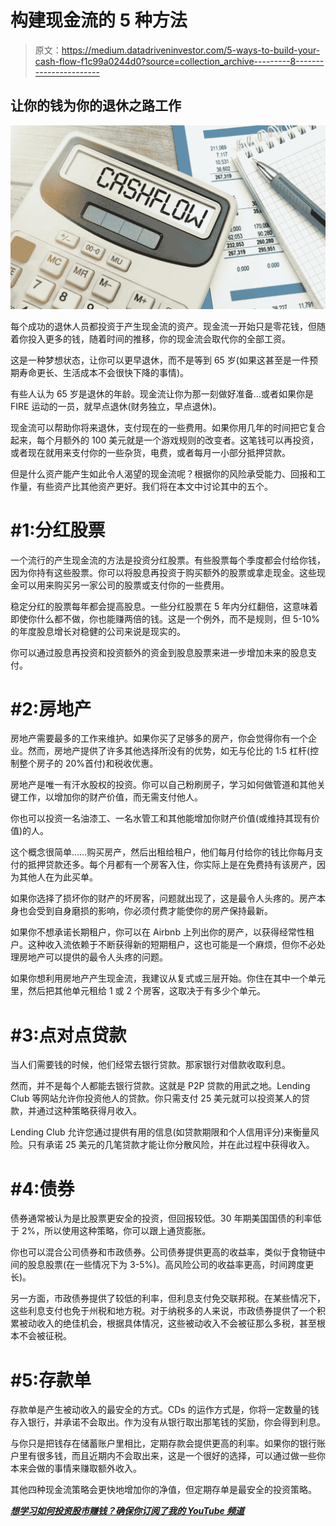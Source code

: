 # 构建现金流的 5 种方法

> 原文：<https://medium.datadriveninvestor.com/5-ways-to-build-your-cash-flow-f1c99a0244d0?source=collection_archive---------8----------------------->

## 让你的钱为你的退休之路工作

![](img/07af429be2421997d2e84332b1d9351b.png)

每个成功的退休人员都投资于产生现金流的资产。现金流一开始只是零花钱，但随着你投入更多的钱，随着时间的推移，你的现金流会取代你的全部工资。

这是一种梦想状态，让你可以更早退休，而不是等到 65 岁(如果这甚至是一件预期寿命更长、生活成本不会很快下降的事情)。

有些人认为 65 岁是退休的年龄。现金流让你为那一刻做好准备…或者如果你是 FIRE 运动的一员，就早点退休(财务独立，早点退休)。

现金流可以帮助你将来退休，支付现在的一些费用。如果你用几年的时间把它复合起来，每个月额外的 100 美元就是一个游戏规则的改变者。这笔钱可以再投资，或者现在就用来支付你的一些杂货，电费，或者每月一小部分抵押贷款。

但是什么资产能产生如此令人渴望的现金流呢？根据你的风险承受能力、回报和工作量，有些资产比其他资产更好。我们将在本文中讨论其中的五个。

# #1:分红股票

一个流行的产生现金流的方法是投资分红股票。有些股票每个季度都会付给你钱，因为你持有这些股票。你可以将股息再投资于购买额外的股票或拿走现金。这些现金可以用来购买另一家公司的股票或支付你的一些费用。

稳定分红的股票每年都会提高股息。一些分红股票在 5 年内分红翻倍，这意味着即使你什么都不做，你也能赚两倍的钱。这是一个例外，而不是规则，但 5-10%的年度股息增长对稳健的公司来说是现实的。

你可以通过股息再投资和投资额外的资金到股息股票来进一步增加未来的股息支付。

# #2:房地产

房地产需要最多的工作来维护。如果你买了足够多的房产，你会觉得你有一个企业。然而，房地产提供了许多其他选择所没有的优势，如无与伦比的 1:5 杠杆(控制整个房子的 20%首付)和税收优惠。

房地产是唯一有汗水股权的投资。你可以自己粉刷房子，学习如何做管道和其他关键工作，以增加你的财产价值，而无需支付他人。

你也可以投资一名油漆工、一名水管工和其他能增加你财产价值(或维持其现有价值)的人。

这个概念很简单……购买房产，然后出租给租户，他们每月付给你的钱比你每月支付的抵押贷款还多。每个月都有一个房客入住，你实际上是在免费持有该房产，因为其他人在为此买单。

如果你选择了损坏你的财产的坏房客，问题就出现了，这是最令人头疼的。房产本身也会受到自身磨损的影响，你必须付费才能使你的房产保持最新。

如果你不想承诺长期租户，你可以在 Airbnb 上列出你的房产，以获得经常性租户。这种收入流依赖于不断获得新的短期租户，这也可能是一个麻烦，但你不必处理房地产可以提供的最令人头疼的问题。

如果你想利用房地产产生现金流，我建议从复式或三层开始。你住在其中一个单元里，然后把其他单元租给 1 或 2 个房客，这取决于有多少个单元。

# #3:点对点贷款

当人们需要钱的时候，他们经常去银行贷款。那家银行对借款收取利息。

然而，并不是每个人都能去银行贷款。这就是 P2P 贷款的用武之地。Lending Club 等网站允许你投资他人的贷款。你只需支付 25 美元就可以投资某人的贷款，并通过这种策略获得月收入。

Lending Club 允许您通过提供有用的信息(如贷款期限和个人信用评分)来衡量风险。只有承诺 25 美元的几笔贷款才能让你分散风险，并在此过程中获得收入。

# #4:债券

债券通常被认为是比股票更安全的投资，但回报较低。30 年期美国国债的利率低于 2%，所以使用这种策略，你可以跟上通货膨胀。

你也可以混合公司债券和市政债券。公司债券提供更高的收益率，类似于食物链中间的股息股票(在一些情况下为 3-5%)。高风险公司的收益率更高，时间跨度更长)。

另一方面，市政债券提供了较低的利率，但利息支付免交联邦税。在某些情况下，这些利息支付也免于州税和地方税。对于纳税多的人来说，市政债券提供了一个积累被动收入的绝佳机会，根据具体情况，这些被动收入不会被征那么多税，甚至根本不会被征税。

# #5:存款单

存款单是产生被动收入的最安全的方式。CDs 的运作方式是，你将一定数量的钱存入银行，并承诺不会取出。作为没有从银行取出那笔钱的奖励，你会得到利息。

与你只是把钱存在储蓄账户里相比，定期存款会提供更高的利率。如果你的银行账户里有很多钱，而且近期内不会取出来，这是一个很好的选择，可以通过做一些你本来会做的事情来赚取额外收入。

其他四种现金流策略会更快地增加你的净值，但定期存单是最安全的投资策略。

[***想学习如何投资股市赚钱？确保你订阅了我的 YouTube 频道***](http://bit.ly/2W4ag01)